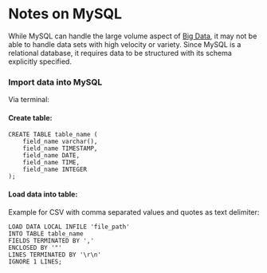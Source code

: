 # Notes on MySQL

While MySQL can handle the large volume aspect of [Big Data](README.md), it may not be able to handle data sets with high velocity or variety. Since MySQL is a relational database, it requires data to be structured with its schema explicitly specified.

### Import data into MySQL 

Via terminal:

#### Create table:

```
CREATE TABLE table_name (
	field_name varchar(),
	field_name TIMESTAMP,
	field_name DATE,
	field_name TIME,
	field_name INTEGER
);
```

#### Load data into table:

Example for CSV with comma separated values and quotes as text delimiter:

````
LOAD DATA LOCAL INFILE 'file_path' 
INTO TABLE table_name
FIELDS TERMINATED BY ','
ENCLOSED BY '"'
LINES TERMINATED BY '\r\n'                                      
IGNORE 1 LINES; 
````

